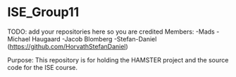 # ISE_Group11
TODO: add your repositories here so you are credited
Members:
-Mads
-Michael Haugaard
-Jacob Blomberg
-Stefan-Daniel (https://github.com/HorvathStefanDaniel)

Purpose:
This repository is for holding the HAMSTER project and the source code for the ISE course. 
